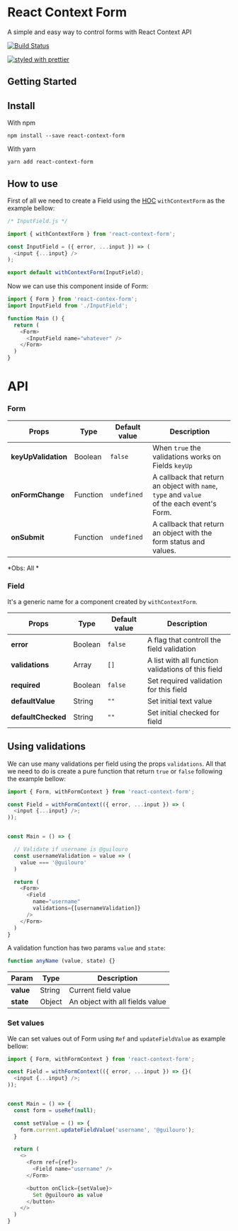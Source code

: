 <!--
/**
 * Getting start
 * > install with npm
 * > install with yarn
 *
 *
 * How to use
 * > Import Form
 * > create Field
 * > Using Submit
 * > Using validations
 * >
 *
 *
 * <Form>
 * keyUpValidation
 * onFormChange
 * onSubmit
 *
 *
 * <Fields>
 * defaultValue: '',
 * validations: [],
 *
 * Act with ref
 * updateFieldValue
 *
 *
 * Fields Default
 * > InputField
 * > SelectField
 * > TextField
 * > Submit
 *
 *
 */
 -->

# React Context Form

A simple and easy way to control forms with React Context API


[![Build Status](https://travis-ci.com/guilouro/react-context-form.svg?token=ypLGJBT7BX8hXAJnirC4&branch=master)](https://travis-ci.com/guilouro/react-context-form)

[![styled with prettier](https://img.shields.io/badge/styled_with-prettier-ff69b4.svg)](https://github.com/prettier/prettier)



## Getting Started

## Install

With npm

```
npm install --save react-context-form
```

With yarn

```
yarn add react-context-form
```

## How to use

First of all we need to create a Field using the [HOC](https://facebook.github.io/react/docs/higher-order-components.html) `withContextForm` as the example bellow:

```js
/* InputField.js */

import { withContextForm } from 'react-context-form';

const InputField = ({ error, ...input }) => (
  <input {...input} />
);

export default withContextForm(InputField);
```

Now we can use this component inside of Form:

```js
import { Form } from 'react-contex-form';
import InputField from './InputField';

function Main () {
  return (
    <Form>
      <InputField name="whatever" />
    </Form>
  )
}
```

# API

### Form

| Props | Type | Default value | Description |
| ----- | ---- | ------------- | ----------- |
| **keyUpValidation** | Boolean | `false` | When `true` the validations works on Fields `keyUp` |
| **onFormChange** | Function | `undefined` | A callback that return an object with `name`, `type` and `value`<br>of the each event's Form.  |
| **onSubmit** | Function | `undefined` | A callback that return an object with the form status and values.  |



*Obs: All *


### Field

It's a generic name for a component created by `withContextForm`.

| Props | Type | Default value | Description |
| ----- | ---- | ------------- | ----------- |
| **error** | Boolean | `false` | A flag that controll the field validation |
| **validations** | Array | `[]` | A list with all function validations of this field |
| **required** | Boolean | `false` | Set required validation for this field |
| **defaultValue** | String | `""` | Set initial text value |
| **defaultChecked** | String | `""` | Set initial checked for field |

## Using validations

We can use many validations per field using the props `validations`. All that we need to do is create a pure function that return `true` or `false` following the example bellow:

```js
import { Form, withFormContext } from 'react-context-form';

const Field = withFormContext(({ error, ...input }) => (
  <input {...input} />;
));


const Main = () => {

  // Validate if username is @guilouro
  const usernameValidation = value => (
    value === '@guilouro'
  )

  return (
    <Form>
      <Field
        name="username"
        validations={[usernameValidation]}
      />
    </Form>
  )
}
```

A validation function has two params `value` and `state`:

```js
function anyName (value, state) {}
```

| Param | Type | Description |
| ----- | ---- | ------------- |
| **value** | String  | Current field value |
| **state** | Object  | An object with all fields value |

### Set values

We can set values out of Form using `Ref` and `updateFieldValue` as example bellow:

```js
import { Form, withFormContext } from 'react-context-form';

const Field = withFormContext(({ error, ...input }) => {}(
  <input {...input} />;
));


const Main = () => {
  const form = useRef(null);

  const setValue = () => {
    form.current.updateFieldValue('username', '@guilouro');
  }

  return (
    <>
      <Form ref={ref}>
        <Field name="username" />
      </Form>

      <button onClick={setValue}>
        Set @guilouro as value
      </button>
    </>
  )
}

```

